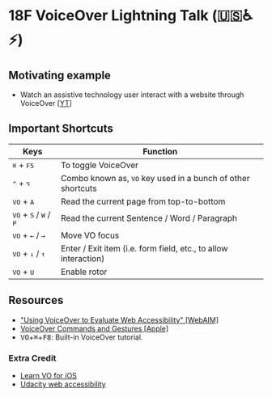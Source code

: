 # 18F VoiceOver Li️ghtning Talk (🇺🇸♿️⚡)

## Motivating example

* Watch an assistive technology user interact with a website through VoiceOver \[[YT](https://www.youtube.com/watch?v=QW_dUs9D1oQ)\]

## Important Shortcuts

| Keys                                                       | Function                                                             |
| ---------------------------------------------------------- | -------------------------------------------------------------------- |
| <kbd>⌘</kbd> + <kbd>F5</kbd>                               | To toggle VoiceOver                                                  |
| <kbd>^</kbd> + <kbd>⌥</kbd>                                | Combo known as, <kbd>VO</kbd> key used in a bunch of other shortcuts |
| <kbd>VO</kbd> + <kbd>A</kbd>                               | Read the current page from top-to-bottom                             |
| <kbd>VO</kbd> + <kbd>S</kbd> / <kbd>W</kbd> / <kbd>P</kbd> | Read the current Sentence / Word / Paragraph                         |
| <kbd>VO</kbd> + <kbd>←</kbd> / <kbd>→</kbd>                | Move VO focus                                                        |
| <kbd>VO</kbd> + <kbd>↓</kbd> / <kbd>↑</kbd>                | Enter / Exit item (i.e. form field, etc., to allow interaction)      |
| <kbd>VO</kbd> + <kbd>U</kbd>                               | Enable rotor                                                         |

## Resources

* ["Using VoiceOver to Evaluate Web Accessibility" \[WebAIM\]](https://webaim.org/articles/voiceover/)
* [VoiceOver Commands and Gestures \[Apple\]](https://www.apple.com/voiceover/info/guide/_1131.html)
* <kbd>VO</kbd>+<kbd>⌘</kbd>+<kbd>F8</kbd>: Built-in VoiceOver tutorial.

### Extra Credit

* [Learn VO for iOS](https://support.apple.com/guide/iphone/turn-on-and-practice-voiceover-iph3e2e415f/ios) 
* [Udacity web accessibility](https://www.udacity.com/course/web-accessibility--ud891) 
